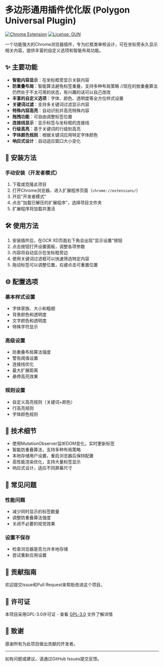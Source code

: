 # 多边形通用插件优化版 (Polygon Universal Plugin)
[![Chrome Extension](https://img.shields.io/badge/Chrome-Extension-yellow.svg)](https://chrome.google.com/webstore)
[![License: GUN]([https://img.shields.io/badge/License-MIT-blue.svg)](https://opensource.org/licenses/MIT](https://github.com/x980977175/Baichuan-zyb--Red-box-audit-chrome-plugins?tab=GPL-3.0-1-ov-file#))

一个功能强大的Chrome浏览器插件，专为红框类审核设计，可在坐标旁永久显示相关内容，提供丰富的自定义选项和智能布局功能。

## ✨ 主要功能

- **智能内容显示**：在坐标框旁显示关联内容
- **防重叠布局**：智能算法避免标签重叠，支持多种布局策略  //现在的放重叠算法仍然处于不太可用的状态，有兴趣的话可以自己改改
- **丰富的自定义选项**：字体、颜色、透明度等全方位样式设置
- **关键词过滤**：支持多关键词过滤显示内容
- **特殊内容高亮**：自动识别并高亮特殊内容
- **拖拽功能**：可自由调整标签位置
- **连接线显示**：显示标签与坐标框的连接线
- **行级高亮**：基于关键词的行级别高亮
- **字体颜色规则**：根据关键词应用特定字体颜色
- **响应式设计**：自动适应窗口大小变化

## 🚀 安装方法

### 手动安装（开发者模式）

1. 下载或克隆此项目
2. 打开Chrome浏览器，进入扩展程序页面（`chrome://extensions/`）
3. 开启"开发者模式"
4. 点击"加载已解压的扩展程序"，选择项目文件夹
5. 扩展程序将加载并激活

## 🛠 使用方法

1. 安装插件后，在OCR XD页面右下角会出现"显示设置"按钮
2. 点击按钮打开设置面板，调整各项参数
3. 内容将自动显示在坐标框旁边
4. 使用关键词过滤框可以快速筛选特定内容
5. 拖动标签可以调整位置，右键点击可重置位置

## ⚙️ 配置选项

### 基本样式设置
- 字体家族、大小和粗细
- 背景颜色和透明度
- 文字颜色和透明度
- 特殊字符显示

### 高级设置
- 防重叠布局算法强度
- 警告阈值设置
- 连接线优化
- 最大扩展距离
- 悬停高亮效果

### 规则设置
- 自定义高亮规则（关键词+颜色）
- 行高亮规则
- 字体颜色规则

## 🔧 技术细节

- 使用MutationObserver监听DOM变化，实时更新标签
- 智能防重叠算法，支持多种布局策略
- 本地存储用户设置，重启浏览器后保持配置
- 高性能渲染优化，支持大量标签显示
- 响应式设计，适应不同屏幕尺寸

## 🐛 常见问题

### 性能问题
- 减少同时显示的标签数量
- 调整防重叠算法强度
- 关闭不必要的视觉效果

### 设置不保存
- 检查浏览器是否允许本地存储
- 尝试重新应用设置

## 🤝 贡献指南

欢迎提交Issue和Pull Request来帮助改进这个项目。

## 📄 许可证

本项目采用GPL-3.0许可证 - 查看 [GPL-3.0](LICENSE) 文件了解详情

## 🙏 致谢

感谢所有为此项目做出贡献的开发者。

---

如有问题或建议，请通过GitHub Issues提交反馈。
